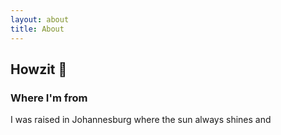 ```yaml
---
layout: about
title: About
---
```


## Howzit 👋
### Where I'm from

I was raised in Johannesburg where the sun always shines and


